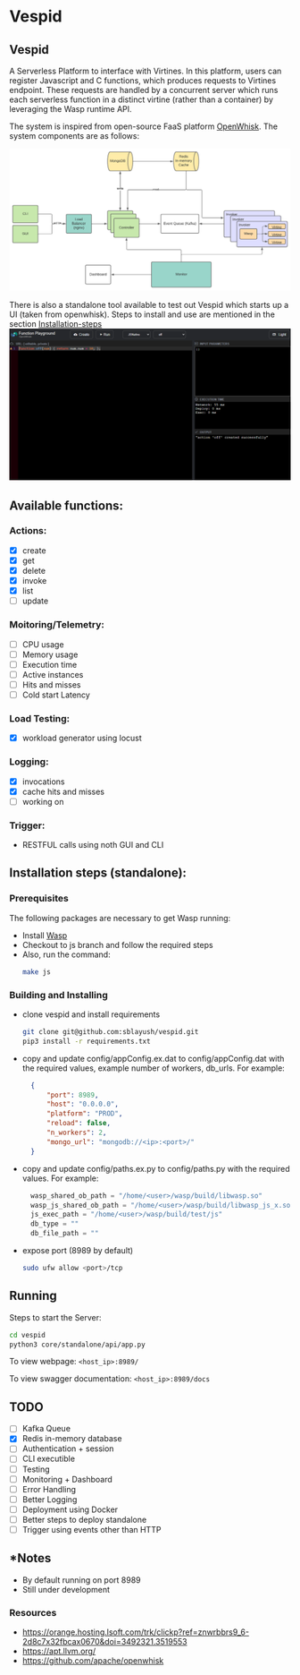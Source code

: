 # Vespid

## Vespid

A Serverless Platform to interface with Virtines. In this platform, users can register Javascript and C functions, which produces requests to Virtines endpoint. These requests are handled by a concurrent server which runs each serverless function in a distinct virtine (rather than a container) by leveraging the Wasp runtime API. 

The system is inspired from open-source FaaS platform [OpenWhisk](https://github.com/apache/openwhisk). The system components are as follows:

![System_Design](docs/images/vesp_sys_design.png)

There is also a standalone tool available to test out Vespid which starts up a UI (taken from openwhisk). Steps to install and use are mentioned in the section [Installation-steps](##Installation-steps-(standalone):)
![UI](docs/images/UI.PNG)

## Available functions:

### Actions:
- [x] create
- [x] get
- [x] delete
- [x] invoke
- [x] list
- [ ] update

### Moitoring/Telemetry:
- [ ] CPU usage
- [ ] Memory usage
- [ ] Execution time
- [ ] Active instances
- [ ] Hits and misses
- [ ] Cold start Latency

### Load Testing:
- [x] workload generator using locust

### Logging:
- [x] invocations
- [x] cache hits and misses
- [ ] working on 

### Trigger:
- RESTFUL calls using noth GUI and CLI


## Installation steps (standalone):

### Prerequisites 

The following packages are necessary to get Wasp running:
- Install [Wasp](https://github.com/virtines/wasp)
- Checkout to js branch and follow the required steps
- Also, run the command: 
	```bash
	make js
	```


### Building and Installing

- clone vespid and install requirements
	```bash
	git clone git@github.com:sblayush/vespid.git
	pip3 install -r requirements.txt
	```
- copy and update config/appConfig.ex.dat to config/appConfig.dat with the required values, example number of workers, db_urls. For example:
  ```json
	{
		"port": 8989,
		"host": "0.0.0.0",
		"platform": "PROD",
		"reload": false,
		"n_workers": 2,
		"mongo_url": "mongodb://<ip>:<port>/"
	}
	```
- copy and update config/paths.ex.py to config/paths.py with the required values. For example:
  ```python
	wasp_shared_ob_path = "/home/<user>/wasp/build/libwasp.so"
	wasp_js_shared_ob_path = "/home/<user>/wasp/build/libwasp_js_x.so"
	js_exec_path = "/home/<user>/wasp/build/test/js"
	db_type = ""
	db_file_path = ""
  ```
- expose port (8989 by default)
	```bash
	sudo ufw allow <port>/tcp
	```


## Running

Steps to start the Server:
```bash
cd vespid
python3 core/standalone/api/app.py
```

To view webpage:
```<host_ip>:8989/```

To view swagger documentation:
```<host_ip>:8989/docs```


## TODO
- [ ] Kafka Queue
- [x] Redis in-memory database
- [ ] Authentication + session
- [ ] CLI executible
- [ ] Testing
- [ ] Monitoring + Dashboard
- [ ] Error Handling
- [ ] Better Logging
- [ ] Deployment using Docker
- [ ] Better steps to deploy standalone
- [ ] Trigger using events other than HTTP

## *Notes

- By default running on port 8989
- Still under development

### Resources

- https://orange.hosting.lsoft.com/trk/clickp?ref=znwrbbrs9_6-2d8c7x32fbcax0670&doi=3492321.3519553
- https://apt.llvm.org/
- https://github.com/apache/openwhisk
